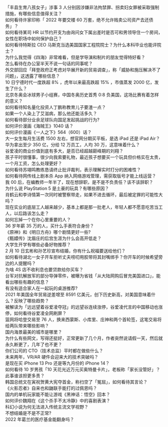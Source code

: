 「丰县生育八孩女子」涉事 3 人分别因涉嫌非法拘禁罪、拐卖妇女罪被采取强制措施，有哪些信息值得关注？  
如何看待许家印称「 2022 年要交楼 60 万套，绝不允许贱卖公司资产去还债务」？  
如何看待某司 HR 以节约开支为由询问女下属出差时是否可和男领导住一个房间，女性在职场中如何保护自己？  
如何看待特斯拉 CEO 马斯克当选美国国家工程院院士？为什么本科毕业也能评院士？  
为什么我觉得《四海》非常难看，但是学导演和制片的朋友觉得特好看？  
怎么看待在办公室半天不说一句话的同事呢？  
外交部回应「拜登政府正考虑对华展开新的贸易调查」，称「威胁和施压解决不了问题」，这透露了哪些信息？  
10 日宁德时代一度跌超 8% ，虎年以来最高跌超 15% ，市值蒸发 2000 亿，发生了什么？  
北京冬奥会冰球男子小组赛，中国冬奥历史首秀 0:8 负美国，这场比赛有着怎样的意义？  
如何看待知名量化投资人丁鹏称教育儿子要渣一点？  
如果一个人染上了艾滋病，那么他还能活多久？  
如何看待部分业余足球队向国足发起挑战的行为?  
如何评价漫画《海贼王》1040 话？  
如何评价漫画《一人之下》564（600）话？  
大一女生每月生活费 1500 左右，想官网分期买平板，是选 iPad 还是 iPad Air？  
华为拿出至少 350 亿，分给 12 万员工，人均 30 万，这意味着什么？  
谷爱凌的商业价值到底有多大，是否已经超越巅峰期的刘翔？  
孩子平时很懂事，很少向我索要礼物，最近孩子想要买一个玩具但价格实在太贵，一个月工资，怎么处理更好？  
如何看待苏翊鸣教练恳请终止批评裁判，表示理解实时打分的困难性？  
如何看待网传线上剧本杀 App 纳入网络游戏管理，需获取版号才能上线运营？  
我 00 后，在编教师一年半了，现在想辞职，是不是不负责任？该不该辞职？  
为什么说 PlayStation 5 是土豪的玩具？有哪些原因？  
肖鹤云和李诗情第一次同时被警察带走，如果不进去循环，最后被定罪的可能性大吗？  
现在实业的底层工人越来越少，基本上都是那一批老人，年轻人都不愿意吃苦当工人，以后路该怎么走？  
如何忘掉一个在你心里重要的人？  
36 岁年薪 35 万的人，买什么手表符合身份？  
《原神》和《明日方舟》哪个剧情更好一些?  
《甄嬛传》沈眉庄的后宫生涯为什么会高开低走？  
大学生开学有哪些必备好物推荐？  
2 月 10 日玄彬和孙艺珍宣布结婚，你有什么祝福要送给他们？  
如何看待湖北一女子开车拒听丈夫唠叨用胶带将其封嘴绑手？你开车的时候希望旁边的人提醒吗？  
为啥 4S 店不收利息也要贷款给你买车？  
台军对抗解放军的部分导弹零件，被曝为省钱「从大陆网购后冒充美国进口」，能看出哪些有趣的信息？  
有没有适合家人在一起玩的桌游推荐?  
2021 年美国全年贸易逆差增至 8591 亿美元，创下历史新高，对美国意味着什么？反映了哪些趋势？  
被解读为「远远望着谷爱凌夺冠」的远望谷连续涨停，谷爱凌代言的中国移动也涨停，如何看待谷爱凌全网刷屏？  
篮网将哈登交易至 76 人，换来西蒙斯、小库里、庄神和两个首轮签，这笔交易将给两队带来哪些影响？  
国内海景最美的城市是哪里？  
为什么有些网文，写得还挺好，正常更新了几个月，作者突然说请假一天，然后就永久断更了，几年了也不更？  
你们公司的 CTO（技术总监）平时都在做些什么？  
未来两年，VR/AR 硬件会迎来大的技术突破吗？  
是现在买 iPhone 13 Pro 还是等九月份的 iPhone 14？  
如何看待 10 岁男孩「10 天花光近万元买奥特曼卡片」，老板称「家长没管好」？此事谁该担更多责？  
韩国总统文在寅祝贺黄大宪夺首金，称扫空了「冤屈」，如何看待其言论？  
《火影忍者》自来也和鼬联手能打的过佩恩吗？  
国内的单机玩家能不能让游戏《黑神话：悟空》回本？  
如何评价魏翔在《这个杀手不太冷静》中的喜剧表演？  
科幻小说为何无法进入传统主流文学视野？  
不想结婚是不是不正常?  
2022 年葛兰的医疗基金能翻身吗？  
